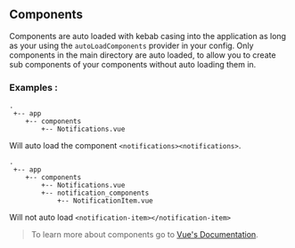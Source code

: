 ## Components

Components are auto loaded with kebab casing into the application as long as your using the `autoLoadComponents` provider in your config. Only components in the main directory are auto loaded, to allow you to create sub components of your components without auto loading them in.

### Examples :

    .
     +-- app
        +-- components
            +-- Notifications.vue

Will auto load the component `<notifications><notifications>`.

    .
     +-- app
        +-- components
            +-- Notifications.vue
            +-- notification_components
                +-- NotificationItem.vue

Will not auto load `<notification-item></notification-item>`

> To learn more about components go to [Vue's Documentation](https://vuejs.org/v2/guide/components.html).
